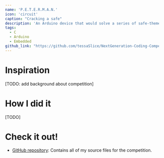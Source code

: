 ```yaml
---
name: 'P.E.T.E.R.M.A.N.'
icon: 'circuit'
caption: "Cracking a safe"
description: 'An Arduino device that would solve a series of safe-themed challenges from the Embedded Coding Competition hosted by Nexteer.'
tags:
  - C
  - Arduino
  - Embedded
github_link: "https://github.com/tessaSlice/NextGeneration-Coding-Competition"
---
```


# Inspiration

[TODO: add background about competition]

# How I did it

[TODO]

# Check it out!

- [GitHub repository](https://github.com/tessaSlice/NextGeneration-Coding-Competition): Contains all of my source files for the competition.